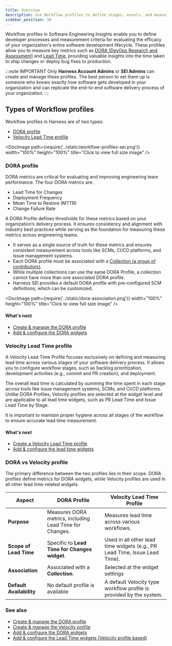```yaml
---
title: Overview
description: Use Workflow profiles to define stages, events, and measurement criteria for Lead Time reporting.
sidebar_position: 30
---
```


Workflow profiles in Software Engineering Insights enable you to define developer processes and measurement criteria for evaluating the efficacy of your organization's entire software development lifecycle. These profiles allow you to measure key metrics such as [DORA (DevOps Research and Assessment)](https://dora.dev/) and [Lead Time](/docs/software-engineering-insights/propelo-sei/setup-sei/sei-profiles/workflow-profiles/velocity-profile), providing valuable insights into the time taken to ship changes or deploy bug fixes to production.

:::note IMPORTANT
Only **Harness Account Admins** or **SEI Admins** can create and manage these profiles. The best person to set them up is someone who knows exactly how software gets developed in your organization and can replicate the end-to-end software delivery process of your organization.
:::

## Types of Workflow profiles

Workflow profiles in Harness are of two types:

* [DORA profile](#dora-profile)
* [Velocity Lead Time profile](#velocity-lead-time-profile)

<DocImage path={require('../static/workflow-profiles-sei.png')} width="100%" height="100%" title="Click to view full size image" />

### DORA profile

DORA metrics are critical for evaluating and improving engineering team performance. The four DORA metrics are:

* Lead Time for Changes
* Deployment Frequency
* Mean Time to Restore (MTTR)
* Change Failure Rate

A DORA Profile defines thresholds for these metrics based on your organization’s delivery process. It ensures consistency and alignment with industry best practices while serving as the foundation for measuring these metrics across engineering teams.

* It serves as a single source of truth for these metrics and ensures consistent measurement across tools like SCMs, CI/CD platforms, and issue management systems. 
* Each DORA profile must be associated with a [Collection (a group of contributors)](/docs/software-engineering-insights/propelo-sei/setup-sei/sei-projects-and-collections/manage-collections).
* While multiple collections can use the same DORA Profile, a collection cannot have more than one associated DORA profile. 
* Harness SEI provides a default DORA profile with pre-configured SCM definitions, which can be customized.

<DocImage path={require('../static/dora-association.png')} width="100%" height="100%" title="Click to view full size image" />

#### What's next

* [Create & manage the DORA profile](/docs/software-engineering-insights/propelo-sei/setup-sei/sei-profiles/workflow-profiles/dora-profile)
* [Add & configure the DORA widgets](/docs/software-engineering-insights/propelo-sei/analytics-and-reporting/efficiency/dora-metrics/)

### Velocity Lead Time profile

A Velocity Lead Time Profile focuses exclusively on defining and measuring lead time across various stages of your software delivery process. 
It allows you to configure workflow stages, such as backlog prioritization, development activities (e.g., commit and PR creation), and deployment. 

The overall lead time is calculated by summing the time spent in each stage across tools like issue management systems, SCMs, and CI/CD platforms. Unlike DORA Profiles, Velocity profiles are selected at the widget level and are applicable to all lead time widgets, such as PR Lead Time and Issue Lead Time by Stage.

It is important to maintain proper hygiene across all stages of the workflow to ensure accurate lead time measurement.

#### What's next

* [Create a Velocity Lead Time profile](/docs/software-engineering-insights/propelo-sei/setup-sei/sei-profiles/workflow-profiles/velocity-profile)
* [Add & configure the lead time widgets](/docs/software-engineering-insights/propelo-sei/analytics-and-reporting/efficiency/velocity-lead-time)

### DORA vs Velocity profile

The primary difference between the two profiles lies in their scope. DORA profiles define metrics for DORA widgets, while Velocity profiles are used in all other lead time-related widgets.

| **Aspect**               | **DORA Profile**                          | **Velocity Lead Time Profile**               |
|---------------------------|-------------------------------------------|---------------------------------------------|
| **Purpose**               | Measures DORA metrics, including Lead Time for Changes. | Measures lead time across various workflows. |
| **Scope of Lead Time**    | Specific to **Lead Time for Changes widget**. | Used in all other lead time widgets (e.g., PR Lead Time, Issue Lead Time). |
| **Association**           | Associated with a **Collection**.         | Selected at the widget settings   |
| **Default Availability**  | No default profile is available | A default Velocity type workflow profile is provided by the system.    |

### See also

* [Create & manage the DORA profile](/docs/software-engineering-insights/propelo-sei/setup-sei/sei-profiles/workflow-profiles/dora-profile)
* [Create & manage the Velocity profile](/docs/software-engineering-insights/propelo-sei/setup-sei/sei-profiles/workflow-profiles/velocity-profile)
* [Add & configure the DORA widgets](/docs/software-engineering-insights/propelo-sei/analytics-and-reporting/efficiency/dora-metrics/)
* [Add & configure the Lead Time widgets (Velocity profile based)](/docs/software-engineering-insights/propelo-sei/analytics-and-reporting/efficiency/velocity-lead-time)